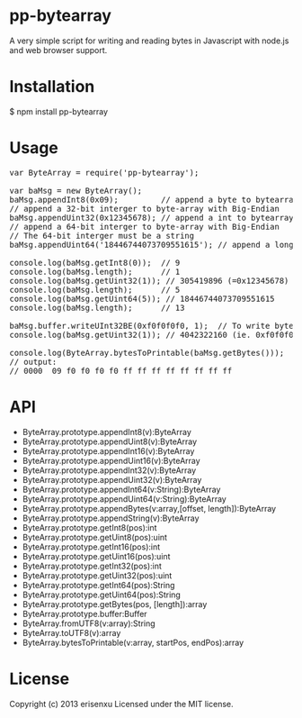 # pp-bytearray
A very simple script for writing and reading bytes in Javascript with node.js and web browser support.

# Installation
$ npm install pp-bytearray

# Usage

<pre>
var ByteArray = require('pp-bytearray');

var baMsg = new ByteArray();
baMsg.appendInt8(0x09);         // append a byte to bytearray, make the array length to 1
// append a 32-bit interger to byte-array with Big-Endian
baMsg.appendUint32(0x12345678); // append a int to bytearray, make the array length to 5
// append a 64-bit interger to byte-array with Big-Endian
// The 64-bit interger must be a string
baMsg.appendUint64('18446744073709551615'); // append a long to bytearray, make the array length to 13

console.log(baMsg.getInt8(0));  // 9
console.log(baMsg.length);      // 1
console.log(baMsg.getUint32(1)); // 305419896 (=0x12345678)
console.log(baMsg.length);      // 5
console.log(baMsg.getUint64(5)); // 18446744073709551615
console.log(baMsg.length);      // 13

baMsg.buffer.writeUInt32BE(0xf0f0f0f0, 1);  // To write bytes by pos.
console.log(baMsg.getUint32(1)); // 4042322160 (ie. 0xf0f0f0f0)

console.log(ByteArray.bytesToPrintable(baMsg.getBytes()));
// output:
// 0000  09 f0 f0 f0 f0 ff ff ff ff ff ff ff ff
</pre>

# API
<ul>
    <li>ByteArray.prototype.appendInt8(v):ByteArray</li>
    <li>ByteArray.prototype.appendUint8(v):ByteArray</li>
    <li>ByteArray.prototype.appendInt16(v):ByteArray</li>
    <li>ByteArray.prototype.appendUint16(v):ByteArray</li>
    <li>ByteArray.prototype.appendInt32(v):ByteArray</li>
    <li>ByteArray.prototype.appendUint32(v):ByteArray</li>
    <li>ByteArray.prototype.appendInt64(v:String):ByteArray</li>
    <li>ByteArray.prototype.appendUint64(v:String):ByteArray</li>
    <li>ByteArray.prototype.appendBytes(v:array,[offset, length]):ByteArray</li>
    <li>ByteArray.prototype.appendString(v):ByteArray</li>
    <li>ByteArray.prototype.getInt8(pos):int</li>
    <li>ByteArray.prototype.getUint8(pos):uint</li>
    <li>ByteArray.prototype.getInt16(pos):int</li>
    <li>ByteArray.prototype.getUint16(pos):uint</li>
    <li>ByteArray.prototype.getInt32(pos):int</li>
    <li>ByteArray.prototype.getUint32(pos):uint</li>
    <li>ByteArray.prototype.getInt64(pos):String</li>
    <li>ByteArray.prototype.getUint64(pos):String</li>
    <li>ByteArray.prototype.getBytes(pos, [length]):array</li>
    <li>ByteArray.prototype.buffer:Buffer</li>
    <li>ByteArray.fromUTF8(v:array):String</li>
    <li>ByteArray.toUTF8(v):array</li>
    <li>ByteArray.bytesToPrintable(v:array, startPos, endPos):array</li>
</ul>

# License
Copyright (c) 2013 erisenxu Licensed under the MIT license.